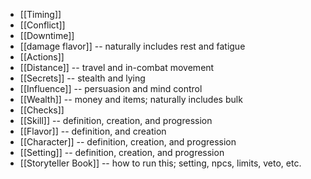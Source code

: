 - [[Timing]]
- [[Conflict]]
- [[Downtime]]
- [[damage flavor]] -- naturally includes rest and fatigue
- [[Actions]]
- [[Distance]] -- travel and in-combat movement
- [[Secrets]] -- stealth and lying
- [[Influence]] -- persuasion and mind control
- [[Wealth]] -- money and items; naturally includes bulk
- [[Checks]]
- [[Skill]] -- definition, creation, and progression
- [[Flavor]] -- definition, and creation
- [[Character]] -- definition, creation, and progression
- [[Setting]] -- definition, creation, and progression
- [[Storyteller Book]] -- how to run this; setting, npcs, limits, veto, etc.
